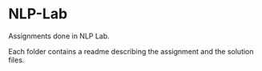 # NLP-Lab
Assignments done in NLP Lab.

Each folder contains a readme describing the assignment and the solution files.
